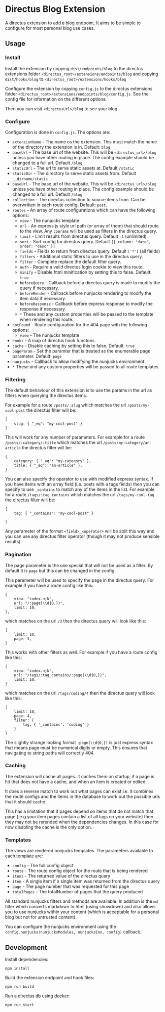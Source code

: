 # Directus Blog Extension

A directus extension to add a blog endpoint. It aims to be simple to configure for most personal blog use cases.

## Usage

### Install

Install the extension by copying `dist/endpoints/blog` to the directus extensions folder `<directus_root>/extensions/endpoints/blog` and copying `dist/hooks/blog` to `<directus_root>/extensions/hooks/blog`

Configure the extension by copying `config.js` to the directus extensions folder `<directus_root>/extensions/endpoints/blog/config.js`. See the config file for information on the different options.

Then you can visit `<directusUrl>/blog` to see your blog.

### Configure

Configuration is done in `config.js`. The options are:

- `extensionName` - The name os the extension. This must match the name of the directory the extension is in. Default: `blog`
- `baseUrl` - The base url of the website. This will be `<directus_url>/blog` unless you have other routing in place. The config example should be changed to a full url. Default `/blog`
- `staticUrl` - The url to serve static assets at. Default `/static`
- `staticDir` - The directory to serve static assets from. Default `__dirname/static`
- `baseUrl` - The base url of the website. This will be `<directus_url>/blog` unless you have other routing in place. The config example should be changed to a full url. Default `/blog`
- `collection` - The directus collection to source items from. Can be overwritten in each route config. Default: `post`.
- `routes` - An array of route configurations which can have the following options:
  - `view` - The nunjucks template
  - `url` - An express js style url path (or array of them) that should route to the view. Any `:params` will be used as filters in the directus query.
  - `limit` - Limit results from directus query. Default `-1` (unlimited)
  - `sort` - Sort config for directus query. Default `[{ column: "date", order: "desc" }]`
  - `fields` - Fields to return from directus query. Default `['*']` (all fields)
  - `filters` - Additional static filters to use in the directus query.
  - `filter` - Complete replace the default filter query.
  - `auth` - Require a valid directus login cookie to view this route.
  - `minify` - Disable html minification by setting this to false. Default: `true`
  - `beforeQuery` - Callback before a directus query is made to modify the query if necessary.
  - `beforeRender` - Callback before nunjucks rendering to modify the item data if necessary.
  - `beforeResponse` - Callback before express response to modify the response if necessary.
  - `*` These and any custom properties will be passed to the template when rendering this route.
- `notFound` - Route configuration for the 404 page with the following options:
  - `view` - The nunjucks template
- `hooks` - A map of directus hook functons.
- `cache` - Disable caching by setting this to false. Default: `true`
- `pageParam` - Set the paramter that is treated as the enumerable page parameter. Default: `page`
- `nunjucks` - Callback to allow modifying the nunjucks environment.
- `*` These and any custom properties will be passed to all route templates.

### Filtering

The default behaviour of this extension is to use the params in the url as filters when querying the directus items.

For example for a route `/posts/:slug` which matches the url `/posts/my-cool-post` the directus filter will be:

```
{
    slug: { "_eq": "my-cool-post" }
}
```

This will work for any number of parameters. For example for a route `/posts/:category/:title` which matches the url `/posts/my-category/an-article` the directus filter will be:

```
{
    category: { "_eq": "my-category" },
    title: { "_eq": "an-article" },
}
```

You can also specify the operator to use with modified express syntax. If you have items with an array field (i.e. posts with a tags fields) then you can specify to use `_contains` to match any of the items in the list. For example for a route `/tags/:tag_contains` which matches the url `/tags/my-cool-tag` the directus filter will be:

```
{
    tag: { "_contains": "my-cool-post" }

}
```

Any parameter of the format `<field>_<operator>` will be split this way and you can use any directus filter operator (though it may not produce sensible results).

### Pagination

The page parameter is the one special that will not be used as a filter. By default it is `page` but this can be changed in the config.

This parameter will be used to specify the page in the directus query. For example if you have a route config like this:

```
{
    view: "index.njk",
    url: "/:page(\\d{0,})",
    limit: 10,
},
```

which matches on the url `/3` then the directus query will look like this:

```
{
    limit: 10,
    page: 3,
}
```

This works with other filters as well. For example if you have a route config like this:

```
{
    view: "index.njk",
    url: "/tags/:tag_contains/:page(\\d{0,})",
    limit: 10,
}
```

which matches on the url `/tags/coding/4` then the directus query will look like this:

```
{
    limit: 10,
    page: 4,
    filter: {
        tag: { '_contains': 'coding' }
    }
}
```

The slightly strange looking format `:page(\\d{0,})` is just express syntax that means page must be numerical digits or empty. This ensures that navigating to string paths will correctly 404.

### Caching

The extension will cache all pages. It caches them on startup, if a page is hit that does not have a cache, and when an item is created or edited.

It does a reverse match to work out what pages can exist i.e. it combines the route configs and the items in the database to work out the possible urls that it should cache.

This has a limitation that if pages depend on items that do not match that page (.e.g your item pages contain a list of all tags on your website) then they may not be rerended when the dependencies changes. In this case for now disabling the cache is the only option.

### Templates

The views are rendered nunjucks templates. The parameters available to each template are:

- `config` - The full config object
- `route` - The route config object for the route that is being rendered
- `items` - The returned value of the directus query
- `item` - A single item if a single item was returned from the directus query
- `page` - The page number that was requested for this page
- `totalPages` - The totalNumber of pages that the query produced

All standard nunjucks filters and methods are available. In addition is the `md` filter which converts markdown to html (using showdown) and also allows you to use nunjucks within your content (which is acceptable for a personal blog but not for untrusted content).

You can configure the nunjucks environment using the `config.nunjucks(nunjucksModules, nunjucksEnv, config)` callback.

## Development

Install dependencies:

```
npm install
```

Build the extension endpoint and hook files:

```
npm run build
```

Run a directus db using docker:

```
npm run start
```
